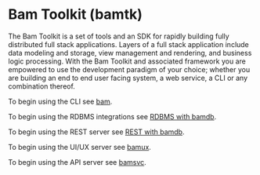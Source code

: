 # Bam Toolkit (bamtk)

The Bam Toolkit is a set of tools and an SDK for rapidly building fully distributed full stack applications.  Layers of a full stack application include data modeling and storage, view management and rendering, and business logic processing.  With the Bam Toolkit and associated framework you are empowered to use the development paradigm of your choice; whether you are building an end to end user facing system, a web service, a CLI or any combination thereof.

To begin using the CLI see [bam](./bam/README.md).

To begin using the RDBMS integrations see [RDBMS with bamdb](./submodules/bamdb/rdbms/README.md).

To begin using the REST server see [REST with bamdb](./submodules/bamdb/rest/README.md).

To begin using the UI/UX server see [bamux](./submodules/bamux/README.md).

To begin using the API server see [bamsvc](./submodules/bamsvc/README.md).